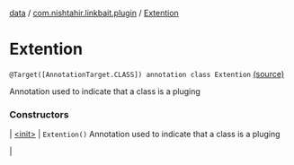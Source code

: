 [data](../../index.md) / [com.nishtahir.linkbait.plugin](../index.md) / [Extention](.)


# Extention

`@Target([AnnotationTarget.CLASS]) annotation class Extention` [(source)](https://gitlab.com/nishtahir/linkbait/tree/master/linkbait-plugin-api/src/main/kotlin//com/nishtahir/linkbait/plugin/Annotations.kt#L9)

Annotation used to indicate that a class is a pluging




### Constructors


| [&lt;init&gt;](-init-.md) | `Extention()`
Annotation used to indicate that a class is a pluging

 |

